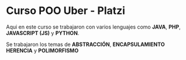 # Curso POO Uber - Platzi

Aqui en este curso se trabajaron con varios lenguajes como **JAVA**, **PHP**, **JAVASCRIPT (JS)** y **PYTHON**.

Se trabajaron los temas de **ABSTRACCIÓN**, **ENCAPSULAMIENTO** **HERENCIA** y **POLIMORFISMO**